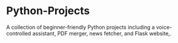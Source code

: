 # Python-Projects
A collection of beginner-friendly Python projects including a voice-controlled assistant, PDF merger, news fetcher, and Flask website,.
